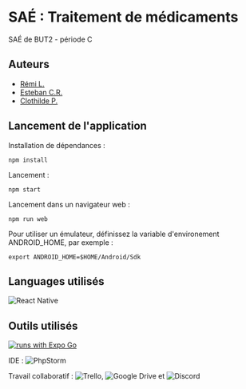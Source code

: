 # SAÉ : Traitement de médicaments

SAÉ de BUT2 - période C
## Auteurs

- [Rémi L.](https://github.com/remi-lem)
- [Esteban C.R.](https://github.com/EstebanCRz)
- [Clothilde P.](https://github.com/TorielLink)

## Lancement de l'application
Installation de dépendances :
```shell
npm install
```
Lancement :
```shell
npm start
```
Lancement dans un navigateur web :
```shell
npm run web
```
Pour utiliser un émulateur, définissez la variable d'environement ANDROID_HOME, par exemple :
```shell
export ANDROID_HOME=$HOME/Android/Sdk
```

## Languages utilisés
![React Native](https://img.shields.io/badge/react_native-%2320232a.svg?style=for-the-badge&logo=react&logoColor=%2361DAFB)

## Outils utilisés

[![runs with Expo Go](https://img.shields.io/badge/Runs%20with%20Expo%20Go-000.svg?style=flat-square&logo=EXPO&labelColor=f3f3f3&logoColor=000)](https://expo.dev/client)

IDE : ![PhpStorm](https://img.shields.io/badge/phpstorm-143?style=for-the-badge&logo=phpstorm&logoColor=black&color=black&labelColor=darkorchid)

Travail collaboratif : ![Trello](https://img.shields.io/badge/Trello-%23026AA7.svg?style=for-the-badge&logo=Trello&logoColor=white),
![Google Drive](https://img.shields.io/badge/Google%20Drive-4285F4?style=for-the-badge&logo=googledrive&logoColor=white)
et ![Discord](https://img.shields.io/badge/Discord-%235865F2.svg?style=for-the-badge&logo=discord&logoColor=white)
